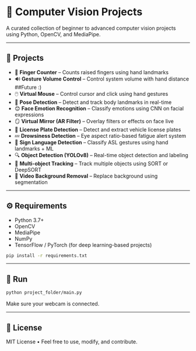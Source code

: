 
# 🧠 Computer Vision Projects

A curated collection of beginner to advanced computer vision projects using Python, OpenCV, and MediaPipe.

---

## 📂 Projects

- 🔢 **Finger Counter** – Counts raised fingers using hand landmarks  
- 🔊 **Gesture Volume Control** – Control system volume with hand distance
##Future :)  
- 🖱️ **Virtual Mouse** – Control cursor and click using hand gestures  
- 🧍 **Pose Detection** – Detect and track body landmarks in real-time  
- 😊 **Face Emotion Recognition** – Classify emotions using CNN on facial expressions  
- 🪞 **Virtual Mirror (AR Filter)** – Overlay filters or effects on face live  
- 🚗 **License Plate Detection** – Detect and extract vehicle license plates  
- 💤 **Drowsiness Detection** – Eye aspect ratio-based fatigue alert system  
- 🧠 **Sign Language Detection** – Classify ASL gestures using hand landmarks + ML  
- 🔍 **Object Detection (YOLOv8)** – Real-time object detection and labeling  
- 🎯 **Multi-object Tracking** – Track multiple objects using SORT or DeepSORT  
- 🎥 **Video Background Removal** – Replace background using segmentation

---

## ⚙️ Requirements

- Python 3.7+
- OpenCV
- MediaPipe
- NumPy
- TensorFlow / PyTorch (for deep learning-based projects)

```bash
pip install -r requirements.txt
````

---

## 🚀 Run

```bash
python project_folder/main.py
```

Make sure your webcam is connected.

---

## 📄 License

MIT License • Feel free to use, modify, and contribute.





